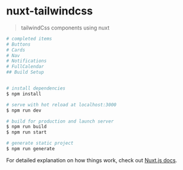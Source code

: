 # nuxt-tailwindcss

> tailwindCss components using nuxt 
```bash
# completed items
# Buttons
# Cards
# Nav
# Notifications
# FullCalendar
## Build Setup


# install dependencies
$ npm install

# serve with hot reload at localhost:3000
$ npm run dev

# build for production and launch server
$ npm run build
$ npm run start

# generate static project
$ npm run generate
```

For detailed explanation on how things work, check out [Nuxt.js docs](https://nuxtjs.org).
